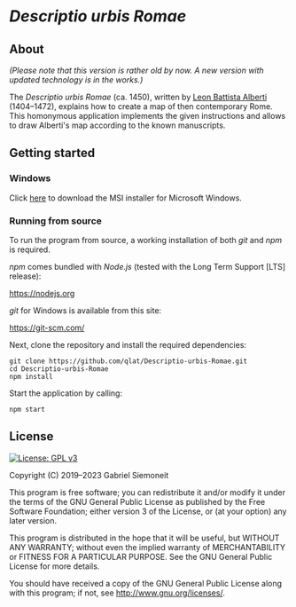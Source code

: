 # *Descriptio urbis Romae*

## About

*(Please note that this version is rather old by now. A new version with updated technology is in the works.)*

The *Descriptio urbis Romae* (ca. 1450), written by [Leon Battista Alberti](https://en.wikipedia.org/wiki/Leon_Battista_Alberti) (1404–1472), explains how to create a map of then contemporary Rome. This homonymous application implements the given instructions and allows to draw Alberti's map according to the known manuscripts.

## Getting started

### Windows

Click [here](https://github.com/qlat/Descriptio-urbis-Romae/releases/download/v0.1-alpha/descriptio-urbis-romae.msi) to download the MSI installer for Microsoft Windows.

### Running from source

To run the program from source, a working installation of both *git* and *npm* is required.

*npm* comes bundled with *Node.js* (tested with the Long Term Support [LTS] release):

https://nodejs.org

*git* for Windows is available from this site:

https://git-scm.com/

Next, clone the repository and install the required dependencies:

```
git clone https://github.com/qlat/Descriptio-urbis-Romae.git
cd Descriptio-urbis-Romae
npm install
```

Start the application by calling:

```
npm start
```

## License

[![License: GPL v3](https://img.shields.io/badge/License-GPLv3-blue.svg)](https://www.gnu.org/licenses/gpl-3.0)

Copyright (C) 2019–2023 Gabriel Siemoneit

This program is free software; you can redistribute it and/or modify it under the terms of the GNU General Public License as published by the Free Software Foundation; either version 3 of the License, or (at your option) any later version.

This program is distributed in the hope that it will be useful, but WITHOUT ANY WARRANTY; without even the implied warranty of MERCHANTABILITY or FITNESS FOR A PARTICULAR PURPOSE. See the GNU General Public License for more details.

You should have received a copy of the GNU General Public License along with this program; if not, see <http://www.gnu.org/licenses/>. 